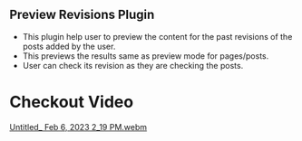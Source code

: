 ## Preview Revisions Plugin

- This plugin help user to preview the content for the past revisions of the posts added by the user.
- This previews the results same as preview mode for pages/posts.
- User can check its revision as they are checking the posts.

# Checkout Video


[Untitled_ Feb 6, 2023 2_19 PM.webm](https://user-images.githubusercontent.com/58802366/216932851-dac4f9f6-be5a-4549-a891-7a84632d62d2.webm)

